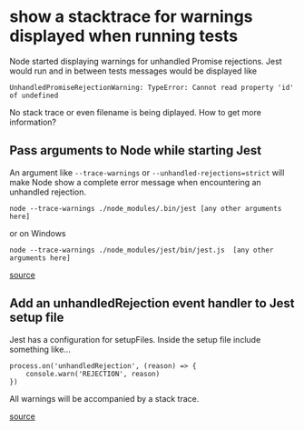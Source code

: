# show a stacktrace for warnings displayed when running tests

Node started displaying warnings for unhandled Promise rejections. Jest would run and in between tests messages would be displayed like

    UnhandledPromiseRejectionWarning: TypeError: Cannot read property 'id' of undefined

No stack trace or even filename is being diplayed. How to get more information?

## Pass arguments to Node while starting Jest

An argument like `--trace-warnings` or `--unhandled-rejections=strict` will make Node show a complete error message when encountering an unhandled rejection.

    node --trace-warnings ./node_modules/.bin/jest [any other arguments here]

or on Windows

    node --trace-warnings ./node_modules/jest/bin/jest.js  [any other arguments here]

[source](https://jestjs.io/docs/en/troubleshooting)

## Add an unhandledRejection event handler to Jest setup file

Jest has a configuration for setupFiles. Inside the setup file include something like...

    process.on('unhandledRejection', (reason) => {
        console.warn('REJECTION', reason)
    })

All warnings will be accompanied by a stack trace.

[source](https://github.com/facebook/jest/issues/3251)
